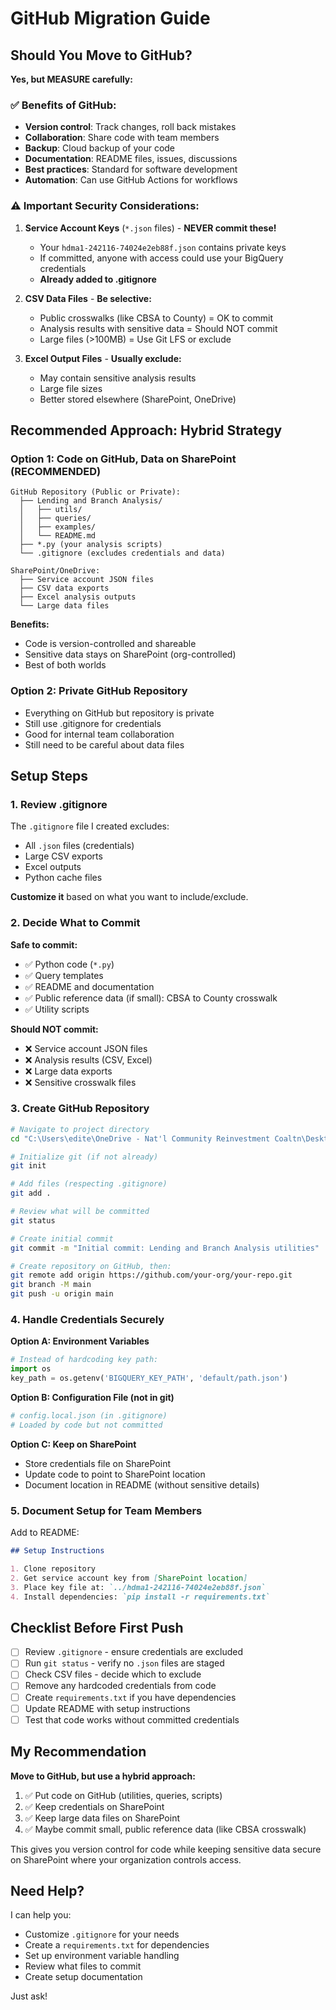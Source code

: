 # GitHub Migration Guide

## Should You Move to GitHub?

**Yes, but MEASURE carefully:**

### ✅ Benefits of GitHub:
- **Version control**: Track changes, roll back mistakes
- **Collaboration**: Share code with team members
- **Backup**: Cloud backup of your code
- **Documentation**: README files, issues, discussions
- **Best practices**: Standard for software development
- **Automation**: Can use GitHub Actions for workflows

### ⚠️ Important Security Considerations:

1. **Service Account Keys** (`*.json` files) - **NEVER commit these!**
   - Your `hdma1-242116-74024e2eb88f.json` contains private keys
   - If committed, anyone with access could use your BigQuery credentials
   - **Already added to .gitignore**

2. **CSV Data Files** - **Be selective:**
   - Public crosswalks (like CBSA to County) = OK to commit
   - Analysis results with sensitive data = Should NOT commit
   - Large files (>100MB) = Use Git LFS or exclude

3. **Excel Output Files** - **Usually exclude:**
   - May contain sensitive analysis results
   - Large file sizes
   - Better stored elsewhere (SharePoint, OneDrive)

## Recommended Approach: Hybrid Strategy

### Option 1: Code on GitHub, Data on SharePoint (RECOMMENDED)
```
GitHub Repository (Public or Private):
  ├── Lending and Branch Analysis/
  │   ├── utils/
  │   ├── queries/
  │   ├── examples/
  │   └── README.md
  ├── *.py (your analysis scripts)
  └── .gitignore (excludes credentials and data)

SharePoint/OneDrive:
  ├── Service account JSON files
  ├── CSV data exports
  ├── Excel analysis outputs
  └── Large data files
```

**Benefits:**
- Code is version-controlled and shareable
- Sensitive data stays on SharePoint (org-controlled)
- Best of both worlds

### Option 2: Private GitHub Repository
- Everything on GitHub but repository is private
- Still use .gitignore for credentials
- Good for internal team collaboration
- Still need to be careful about data files

## Setup Steps

### 1. Review .gitignore
The `.gitignore` file I created excludes:
- All `.json` files (credentials)
- Large CSV exports
- Excel outputs
- Python cache files

**Customize it** based on what you want to include/exclude.

### 2. Decide What to Commit

**Safe to commit:**
- ✅ Python code (`*.py`)
- ✅ Query templates
- ✅ README and documentation
- ✅ Public reference data (if small): CBSA to County crosswalk
- ✅ Utility scripts

**Should NOT commit:**
- ❌ Service account JSON files
- ❌ Analysis results (CSV, Excel)
- ❌ Large data exports
- ❌ Sensitive crosswalk files

### 3. Create GitHub Repository

```bash
# Navigate to project directory
cd "C:\Users\edite\OneDrive - Nat'l Community Reinvestment Coaltn\Desktop\DREAM Analysis"

# Initialize git (if not already)
git init

# Add files (respecting .gitignore)
git add .

# Review what will be committed
git status

# Create initial commit
git commit -m "Initial commit: Lending and Branch Analysis utilities"

# Create repository on GitHub, then:
git remote add origin https://github.com/your-org/your-repo.git
git branch -M main
git push -u origin main
```

### 4. Handle Credentials Securely

**Option A: Environment Variables**
```python
# Instead of hardcoding key path:
import os
key_path = os.getenv('BIGQUERY_KEY_PATH', 'default/path.json')
```

**Option B: Configuration File (not in git)**
```python
# config.local.json (in .gitignore)
# Loaded by code but not committed
```

**Option C: Keep on SharePoint**
- Store credentials file on SharePoint
- Update code to point to SharePoint location
- Document location in README (without sensitive details)

### 5. Document Setup for Team Members

Add to README:
```markdown
## Setup Instructions

1. Clone repository
2. Get service account key from [SharePoint location]
3. Place key file at: `../hdma1-242116-74024e2eb88f.json`
4. Install dependencies: `pip install -r requirements.txt`
```

## Checklist Before First Push

- [ ] Review `.gitignore` - ensure credentials are excluded
- [ ] Run `git status` - verify no `.json` files are staged
- [ ] Check CSV files - decide which to exclude
- [ ] Remove any hardcoded credentials from code
- [ ] Create `requirements.txt` if you have dependencies
- [ ] Update README with setup instructions
- [ ] Test that code works without committed credentials

## My Recommendation

**Move to GitHub, but use a hybrid approach:**

1. ✅ Put code on GitHub (utilities, queries, scripts)
2. ✅ Keep credentials on SharePoint
3. ✅ Keep large data files on SharePoint
4. ✅ Maybe commit small, public reference data (like CBSA crosswalk)

This gives you version control for code while keeping sensitive data secure on SharePoint where your organization controls access.

## Need Help?

I can help you:
- Customize `.gitignore` for your needs
- Create a `requirements.txt` for dependencies
- Set up environment variable handling
- Review what files to commit
- Create setup documentation

Just ask!

